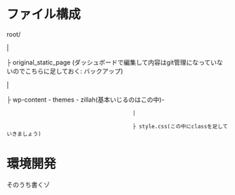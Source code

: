 # ファイル構成
root/

|

├ original_static_page (ダッシュボードで編集して内容はgit管理になっていないのでこちらに足しておく: バックアップ)

|

├ wp-content - themes - zillah(基本いじるのはこの中)-

                                            |
                                            
                                            ├ style.css(この中にclassを足していきましょう)






# 環境開発
そのうち書くゾ

